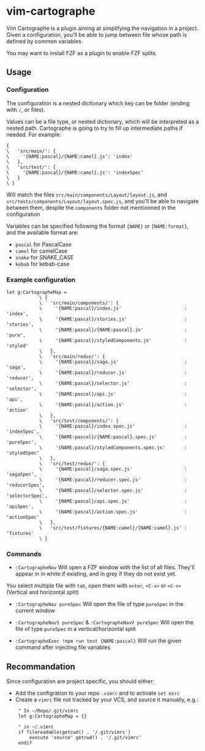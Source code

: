 # vim-cartographe

Vim Cartographe is a plugin aiming at simplifying the navigation in a project.
Given a configuration, you'll be able to jump between file whose path is defined by common variables.

You may want to install FZF as a plugin to enable FZF splits.

## Usage

### Configuration
The configuration is a nested dictionary which key can be folder (ending with `/`, or files).

Values can be a file type, or nested dictionary, which will be interpreted as a nested path.
Cartographe is going to try to fill up intermediate paths if needed.
For example:
```vim
{
\   'src/main/': {
\     '{NAME:pascal}/{NAME:camel}.js': 'index'
\   },
\   'src/test/': {
\     '{NAME:pascal}/{NAME:camel}.js': 'indexSpec'
\   }
\ }
```

Will match the files `src/main/components/Layout/layout.js`, and `src/tests/components/Layout/layout.spec.js`, and you'll be able to navigate between them, despite the `components` folder not mentionned in the configuration

Variables can be specified following the format `{NAME}` or `{NAME:format}`, and the available format are:
- `pascal` for PascalCase
- `camel` for camelCase
- `snake` for SNAKE_CASE
- `kebab` for kebab-case



### Example configuration
```vim
let g:CartographeMap =
            \ {
            \   'src/main/components/': {
            \     '{NAME:pascal}/index.js'                       : 'index',
            \     '{NAME:pascal}/stories.js'                     : 'stories',
            \     '{NAME:pascal}/{NAME:pascal}.js'               : 'pure',
            \     '{NAME:pascal}/styledComponents.js'            : 'styled'
            \   },
            \   'src/main/redux/': {
            \     '{NAME:pascal}/saga.js'                        : 'saga',
            \     '{NAME:pascal}/reducer.js'                     : 'reducer',
            \     '{NAME:pascal}/selector.js'                    : 'selector',
            \     '{NAME:pascal}/api.js'                         : 'api',
            \     '{NAME:pascal}/action.js'                      : 'action'
            \   },
            \   'src/test/components/': {
            \     '{NAME:pascal}/index.spec.js'                  : 'indexSpec',
            \     '{NAME:pascal}/{NAME:pascal}.spec.js'          : 'pureSpec',
            \     '{NAME:pascal}/styledComponents.spec.js'       : 'styledSpec'
            \   },
            \   'src/test/redux/': {
            \     '{NAME:pascal}/saga.spec.js'                   : 'sagaSpec',
            \     '{NAME:pascal}/reducer.spec.js'                : 'reducerSpec',
            \     '{NAME:pascal}/selector.spec.js'               : 'selectorSpec',
            \     '{NAME:pascal}/api.spec.js'                    : 'apiSpec',
            \     '{NAME:pascal}/action.spec.js'                 : 'actionSpec'
            \   },
            \   'src/test/fixtures/{NAME:camel}/{NAME:camel}.js' : 'fixtures'
            \ }
```

### Commands
- `:CartographeNav`
Will open a FZF window with the list of all files. They'll appear in in white if existing, and in grey if they do not exist yet.

You select multiple file with `tab`, open them with `enter`, `<C-x>` or `<C-v>` (Vertical and horizontal split)

- `:CartographeNav pureSpec`
Will open the file of type `pureSpec` in the current window

- `:CartographeNavS pureSpec` & `:CartographeNavV pureSpec`
Will open the file of type `pureSpec` in a vertical/horizontal split

- `:CartographeExec !npm run test {NAME:pascal}`
Will run the given command after injecting file variables


## Recommandation
Since configuration are project specific, you should either:
- Add the configration to your repo `.vimrc` and to activate `set exrc`
- Create a `vimrc` file not tracked by your VCS, and source it manually, e.g.:
   ```vim
    " In ~/Repo/.git/vimrc
    let g:CartographeMap = {}

    " in ~/.vimrc
    if filereadable(getcwd() . '/.git/vimrc')
        execute 'source' getcwd() . '/.git/vimrc'
    endif
   ```

